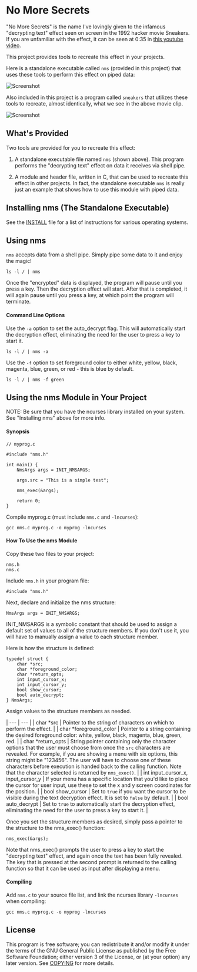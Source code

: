 No More Secrets
===============

"No More Secrets" is the name I've lovingly given to the infamous "decrypting text" effect seen on
screen in the 1992 hacker movie Sneakers. If you are unfamiliar with the effect, it can be seen
at 0:35 in [this youtube video](https://www.youtube.com/watch?v=F5bAa6gFvLs&t=35).

This project provides tools to recreate this effect in your projects.

Here is a standalone executable called `nms` (provided in this project) that uses these tools to
perform this effect on piped data:

![Screenshot](http://i.imgur.com/6gk6J4I.gif)

Also included in this project is a program called `sneakers` that utilizes these tools to recreate,
almost identically, what we see in the above movie clip. 

![Screenshot](http://i.imgur.com/4V3wIjJ.gif)

What's Provided
---------------

Two tools are provided for you to recreate this effect:

1. A standalone executable file named `nms` (shown above). This program performs the "decrypting text" effect on data it receives via shell pipe.

2. A module and header file, written in C, that can be used to recreate this effect in other projects. In fact, the standalone executable `nms` is really just an example that shows how to use this module with piped data.

Installing nms (The Standalone Executable)
------------------------------------------

See the [INSTALL](INSTALL.md) file for a list of instructions for various operating systems.

Using nms
---------

`nms` accepts data from a shell pipe. Simply pipe some data to it and enjoy the magic!

```
ls -l / | nms
```

Once the "encrypted" data is displayed, the program will pause until you press a key. Then the
decryption effect will start. After that is completed, it will again pause until
you press a key, at which point the program will terminate.

#### Command Line Options

Use the `-a` option to set the auto_decrypt flag. This will automatically start the decryption effect,
eliminating the need for the user to press a key to start it.
```
ls -l / | nms -a
```

Use the `-f` option to set foreground color to either white, yellow, black, magenta, blue, green, or
red - this is blue by default.
```
ls -l / | nms -f green
```

Using the nms Module in Your Project
------------------------------------

NOTE: Be sure that you have the ncurses library installed on your system. See "Installing nms" above for more info.

#### Synopsis

```
// myprog.c

#include "nms.h"

int main() {
    NmsArgs args = INIT_NMSARGS;

    args.src = "This is a simple test";

    nms_exec(&args);

    return 0;
}

```

Compile myprog.c (must include `nms.c` and `-lncurses`):

```
gcc nms.c myprog.c -o myprog -lncurses
```

#### How To Use the nms Module

Copy these two files to your project:

```
nms.h
nms.c
```

Include `nms.h` in your program file:

```
#include "nms.h"
```

Next, declare and initialize the nms structure:

```
NmsArgs args = INIT_NMSARGS;
```

INIT_NMSARGS is a symbolic constant that should be used to assign a default
set of values to all of the structure members. If you don't use it,  you
will have to manually assign a value to each
structure member.

Here is how the structure is defined:
```
typedef struct {
    char *src;
    char *foreground_color;
    char *return_opts;
    int input_cursor_x;
    int input_cursor_y;
    bool show_cursor;
    bool auto_decrypt;
} NmsArgs;
```

Assign values to the structure members as needed.

| --- | --- |
| char *src                          | Pointer to the string of characters on which to perform the effect. |
| char *foreground_color             | Pointer to a string containing the desired foreground color: white, yellow, black, magenta, blue, green, red. |
| char *return_opts                  | String pointer containing only the character options that the user must choose from once the `src` characters are revealed. For example, if you are showing a menu with six options, this string might be "123456". The user will have to choose one of these characters before execution is handed back to the calling function. Note that the character selected is returned by `nms_exec()`. |
| int input_cursor_x, input_cursor_y | If your menu has a specific location that you'd like to place the cursor for user input, use these to set the x and y screen coordinates for the position. |
| bool show_cursor                   | Set to `true` if you want the cursor to be visible during the text decryption effect. It is set to `false` by default. |
| bool auto_decrypt                  | Set to `true` to automatically start the decryption effect, eliminating the need for the user to press a key to start it. |

Once you set the structure members as desired, simply pass a pointer to the structure to the nms_exec() function:

```
nms_exec(&args);
```

Note that nms_exec() prompts the user to press a key to start the "decrypting text" effect, and again
once the text has been fully revealed. The key that is pressed at the second prompt is returned to the
calling function so that it can be used as input after displaying a menu. 

#### Compiling

Add `nms.c` to your source file list, and link the ncurses library `-lncurses` when compiling:

```
gcc nms.c myprog.c -o myprog -lncurses
```

License
-------

This program is free software; you can redistribute it and/or modify it under the terms of the GNU
General Public License as published by the Free Software Foundation; either version 3 of the License,
or (at your option) any later version.  See [COPYING](COPYING) for more details.
